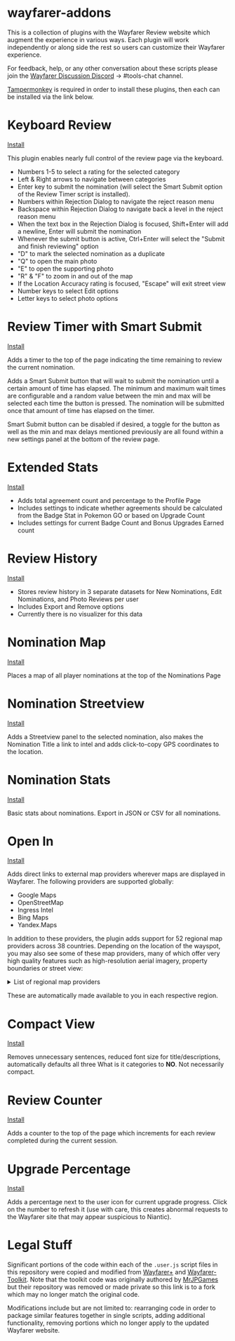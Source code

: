 # wayfarer-addons

This is a collection of plugins with the Wayfarer Review website which augment the experience in various ways. 
Each plugin will work independently or along side the rest so users can customize their Wayfarer experience.

For feedback, help, or any other conversation about these scripts please join the [Wayfarer Discussion Discord](https://discord.gg/DvDCRXcvxG) -> #tools-chat channel. 

[Tampermonkey](https://tampermonkey.net/) is required in order to install these plugins, then each can be installed via the link below.

# Keyboard Review
[Install](https://github.com/tehstone/wayfarer-addons/raw/main/wayfarer-keyboard-review.user.js)

This plugin enables nearly full control of the review page via the keyboard.

- Numbers 1-5 to select a rating for the selected category
- Left & Right arrows to navigate between categories
- Enter key to submit the nomination (will select the Smart Submit option of the Review Timer script is installed).
- Numbers within Rejection Dialog to navigate the reject reason menu
- Backspace within Rejection Dialog to navigate back a level in the reject reason menu
- When the text box in the Rejection Dialog is focused, Shift+Enter will add a newline, Enter will submit the nomination
- Whenever the submit button is active, Ctrl+Enter will select the "Submit and finish reviewing" option
- "D" to mark the selected nomination as a duplicate
- "Q" to open the main photo
- "E" to open the supporting photo
- "R" & "F" to zoom in and out of the map
- If the Location Accuracy rating is focused, "Escape" will exit street view
- Number keys to select Edit options
- Letter keys to select photo options

# Review Timer with Smart Submit
[Install](https://github.com/tehstone/wayfarer-addons/raw/main/wayfarer-review-timer.user.js)

Adds a timer to the top of the page indicating the time remaining to review the current nomination.

Adds a Smart Submit button that will wait to submit the nomination until a certain amount of time has elapsed. The minimum and maximum wait times are configurable and a random value between the min and max will be selected each time the button is pressed. The nomination will be submitted once that amount of time has elapsed on the timer.

Smart Submit button can be disabled if desired, a toggle for the button as well as the min and max delays mentioned previously are all found within a new settings panel at the bottom of the review page.

# Extended Stats
[Install](https://github.com/tehstone/wayfarer-addons/raw/main/wayfarer-extended-stats.user.js)

- Adds total agreement count and percentage to the Profile Page
- Includes settings to indicate whether agreements should be calculated from the Badge Stat in Pokemon GO or based on Upgrade Count
- Includes settings for current Badge Count and Bonus Upgrades Earned count

# Review History
[Install](https://github.com/tehstone/wayfarer-addons/raw/main/wayfarer-review-history.user.js)

- Stores review history in 3 separate datasets for New Nominations, Edit Nominations, and Photo Reviews per user
- Includes Export and Remove options
- Currently there is no visualizer for this data

# Nomination Map 
[Install](https://github.com/tehstone/wayfarer-addons/raw/main/wayfarer-nomination-map.user.js)

Places a map of all player nominations at the top of the Nominations Page

# Nomination Streetview
[Install](https://github.com/tehstone/wayfarer-addons/raw/main/wayfarer-nomination-streetview.user.js)

Adds a Streetview panel to the selected nomination, also makes the Nomination Title a link to intel and adds click-to-copy GPS coordinates to the location.

# Nomination Stats
[Install](https://github.com/tehstone/wayfarer-addons/raw/main/wayfarer-nomination-stats.user.js)

Basic stats about nominations. Export in JSON or CSV for all nominations.

# Open In
[Install](https://github.com/tehstone/wayfarer-addons/raw/main/wayfarer-open-in.user.js)

Adds direct links to external map providers wherever maps are displayed in Wayfarer. The following providers are supported globally:

- Google Maps
- OpenStreetMap
- Ingress Intel
- Bing Maps
- Yandex.Maps

In addition to these providers, the plugin adds support for 52 regional map providers across 38 countries. Depending on the location of the wayspot, you may also see some of these map providers, many of which offer very high quality features such as high-resolution aerial imagery, property boundaries or street view:

<details>
    <summary>List of regional map providers</summary>

- 🇦🇺 **Australia:** NSW Imagery
    - **New South Wales:** NSW Imagery
    - **South Australia:** Location SA Viewer
    - **Western Australia:** Landgate Map Viewer Plus
- 🇦🇽 **Åland Islands:** Maanmittauslaitos, Paikkatietoikkuna
- 🇧🇦 **Bosnia and Herzegovina:** Kadastar.ba\*
- 🇧🇪 **Belgium:** NGI/IGN
- 🇧🇱 **Saint Barthélemy:** Mappy
- 🇨🇭 **Switzerland:** Admin.ch
- 🇨🇿 **Czech Republic:** Mapy.cz
- 🇩🇪 **Germany:**
    - **Bavaria:** BayernAtlas
    - **Berlin:** FIS-Broker
    - **Bremen:** GeoPortal Bremen, Geoportal der Metropolregion Hamburg, Hamburg Geo-Online
    - **Hamburg:** Geoportal der Metropolregion Hamburg, Hamburg Geo-Online
    - **Lower Saxony:** GeobasisdatenViewer Niedersachsen
    - **Mecklenburg-Western Pomerania:** GAIA-MV, ORKa.MV
    - **Rhineland-Palatinate:** GeoBasisViewer RLP
    - **Saxony-Anhalt:** Sachsen-Anhalt-Viewer
    - **Schleswig-Holstein:** Hamburg Geo-Online
    - **Thuringia:** Thüringen Viewer
- 🇩🇰 **Denmark:** Find vej, Krak, SDFE Skråfoto
- 🇪🇦 **Ceuta & Melilla:** Fototeca Digital, Iberpix
- 🇪🇪 **Estonia:** BalticMaps, Maa-amet Fotoladu, Maainfo
- 🇪🇸 **Spain:** Fototeca Digital, Iberpix
- 🇫🇮 **Finland:** Maanmittauslaitos, Paikkatietoikkuna
- 🇫🇴 **Faroe Islands:** Flogmyndir, Føroyakort
- 🇫🇷 **France:** Mappy
- 🇬🇫 **French Guiana:** Mappy
- 🇬🇮 **Gibraltar:** Fototeca Digital, Iberpix
- 🇬🇵 **Guadeloupe:** Mappy
- 🇭🇷 **Croatia:** Geoportal DGU
- 🇮🇨 **Canary Islands:** Fototeca Digital, Iberpix
- 🇮🇱 **Israel:** Govmap
- 🇮🇸 **Iceland:** Já.is Götusýn, Landupplýsingagátt LMÍ, Map.is, Samsýn
- 🇰🇷 **South Korea:** Kakao, Naver
- 🇱🇮 **Liechtenstein:** Admin.ch, Geodatenportal der LLV
- 🇱🇹 **Lithuania:** Geoportal.lt, Maps.lt
- 🇱🇺 **Luxembourg:** Geoportal Luxembourg
- 🇱🇻 **Latvia:** BalticMaps, LĢIA Kartes
- 🇲🇨 **Monaco:** Mappy
- 🇲🇫 **Saint Martin:** Mappy
- 🇲🇶 **Martinique:** Mappy
- 🇳🇱 **Netherlands:** Kaarten van Nederland, Map5 NLTopo
- 🇳🇴 **Norway:** Gule Sider, Kommunekart, Norge i bilder, Norgeskart, UT.no
- 🇵🇱 **Poland:** Geoportal
- 🇵🇲 **Saint Pierre and Miquelon:** Mappy
- 🇵🇸 **Palestinian Territories:**
    - **West Bank:** Govmap
- 🇷🇪 **Réunion:** Mappy
- 🇷🇸 **Serbia:** МРЕ Србије
- 🇸🇪 **Sweden:** Eniro, Lantmäteriet
- 🇸🇯 **Svalbard and Jan Mayen:**
    - **Svalbard:** TopoSvalbard
- 🇸🇰 **Slovakia:** Mapy.cz
- 🇸🇽 **Sint Maarten:** Mappy
- 🇼🇫 **Wallis and Futuna:** Mappy
- 🇾🇹 **Mayotte:** Mappy
- 🇽🇰 **Kosovo:** МРЕ Србије

</details>

These are automatically made available to you in each respective region.

# Compact View
[Install](https://github.com/tehstone/wayfarer-addons/raw/main/wayfarer-compact-card.user.js)

Removes unnecessary sentences, reduced font size for title/descriptions, automatically defaults all three What is it categories to **NO**. Not necessarily compact.

# Review Counter
[Install](https://github.com/tehstone/wayfarer-addons/raw/main/wayfarer-review-counter.user.js)

Adds a counter to the top of the page which increments for each review completed during the current session.

# Upgrade Percentage
[Install](https://github.com/tehstone/wayfarer-addons/raw/main/wayfarer-upgrade-percent.user.js)

Adds a percentage next to the user icon for current upgrade progress. Click on the number to refresh it (use with care, this creates abnormal requests to the Wayfarer site that may appear suspicious to Niantic).

# Legal Stuff
Significant portions of the code within each of the `.user.js` script files in this repository were copied and modified from [Wayfarer+](https://github.com/MrJPGames/WayFarerPlus) and [Wayfarer-Toolkit](https://github.com/AlterTobi/WayFarer-Toolkit). Note that the toolkit code was originally authored by [MrJPGames](https://github.com/MrJPGames) but their repository was removed or made private so this link is to a fork which may no longer match the original code.

Modifications include but are not limited to: rearranging code in order to package similar features together in single scripts, adding additional functionality, removing portions which no longer apply to the updated Wayfarer website.
